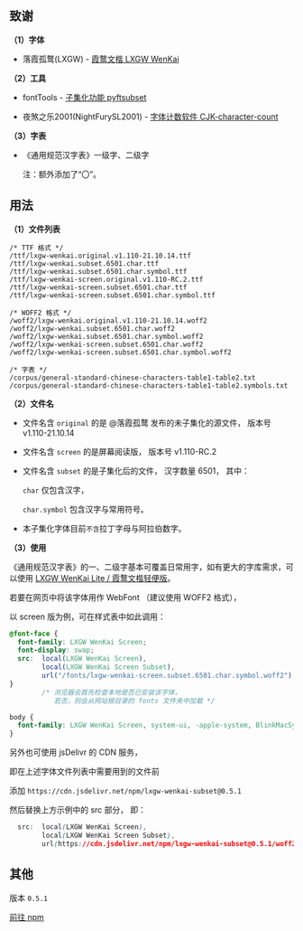 
## 致谢

 **（1）字体**

- 落霞孤鹜(LXGW) - [霞鹜文楷 LXGW WenKai](https://github.com/lxgw/LxgwWenKai)

 **（2）工具**

- fontTools - [子集化功能 pyftsubset](https://fonttools.readthedocs.io/en/latest/subset/)

- 夜煞之乐2001(NightFurySL2001) - [字体计数软件 CJK-character-count](https://github.com/NightFurySL2001/CJK-character-count)

 **（3）字表**

- 《通用规范汉字表》一级字、二级字

  注：额外添加了“〇”。



## 用法

 **（1）文件列表**

```
/* TTF 格式 */
/ttf/lxgw-wenkai.original.v1.110-21.10.14.ttf
/ttf/lxgw-wenkai.subset.6501.char.ttf
/ttf/lxgw-wenkai.subset.6501.char.symbol.ttf
/ttf/lxgw-wenkai-screen.original.v1.110-RC.2.ttf
/ttf/lxgw-wenkai-screen.subset.6501.char.ttf
/ttf/lxgw-wenkai-screen.subset.6501.char.symbol.ttf

/* WOFF2 格式 */
/woff2/lxgw-wenkai.original.v1.110-21.10.14.woff2
/woff2/lxgw-wenkai.subset.6501.char.woff2
/woff2/lxgw-wenkai.subset.6501.char.symbol.woff2
/woff2/lxgw-wenkai-screen.subset.6501.char.woff2
/woff2/lxgw-wenkai-screen.subset.6501.char.symbol.woff2

/* 字表 */
/corpus/general-standard-chinese-characters-table1-table2.txt
/corpus/general-standard-chinese-characters-table1-table2.symbols.txt
```

 **（2）文件名**

- 文件名含 `original` 的是 @落霞孤鹜 发布的未子集化的源文件，
版本号 v1.110-21.10.14

- 文件名含 `screen` 的是屏幕阅读版，
版本号 v1.110-RC.2

- 文件名含 `subset` 的是子集化后的文件，
汉字数量 6501，
其中：

  `char` 仅包含汉字，

  `char.symbol` 包含汉字与常用符号。

- 本子集化字体目前`不含`拉丁字母与阿拉伯数字。


 **（3）使用**

《通用规范汉字表》的一、二级字基本可覆盖日常用字，如有更大的字库需求，可以使用 [LXGW WenKai Lite / 霞鹜文楷轻便版](https://github.com/lxgw/LxgwWenKai-Lite/)。

若要在网页中将该字体用作 WebFont （建议使用 WOFF2 格式），

以 screen 版为例，可在样式表中如此调用：

```css
@font-face {
  font-family: LXGW WenKai Screen;
  font-display: swap;
  src:  local(LXGW WenKai Screen),
        local(LXGW WenKai Screen Subset),
        url("/fonts/lxgw-wenkai-screen.subset.6501.char.symbol.woff2") format("woff2");
}
        /* 浏览器会首先检查本地是否已安装该字体，
           若否，则会从网站根目录的 fonts 文件夹中加载 */

body {
  font-family: LXGW WenKai Screen, system-ui, -apple-system, BlinkMacSystemFont, sans-serif, serif;
}
```

另外也可使用 jsDelivr 的 CDN 服务，

即在上述字体文件列表中需要用到的文件前

添加 `https://cdn.jsdelivr.net/npm/lxgw-wenkai-subset@0.5.1`

然后替换上方示例中的 src 部分，
即：

```css
  src:  local(LXGW WenKai Screen),
        local(LXGW WenKai Screen Subset),
        url(https://cdn.jsdelivr.net/npm/lxgw-wenkai-subset@0.5.1/woff2/lxgw-wenkai-screen.subset.6501.char.symbol.woff2) format("woff2");
```



## 其他

版本 `0.5.1`

[前往 npm](https://www.npmjs.com/package/lxgw-wenkai-subset)
